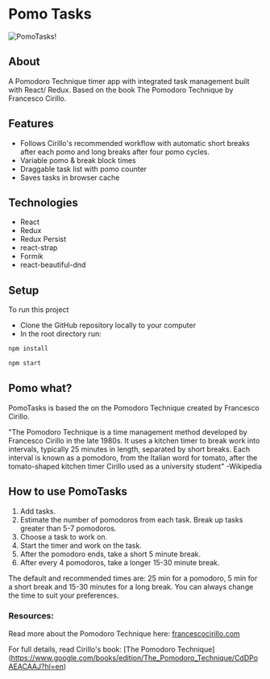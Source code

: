 # Pomo Tasks

![PomoTasks!](https://user-images.githubusercontent.com/10931117/215369172-18db0e20-1fcd-48e4-92d4-00368d5bb217.gif)

## About
A Pomodoro Technique timer app with integrated task management built with React/
Redux. Based on the book The Pomodoro Technique by Francesco Cirillo.

## Features
- Follows Cirillo's recommended workflow with automatic short breaks after each pomo and long breaks after four pomo cycles.
- Variable pomo & break block times
- Draggable task list with pomo counter
- Saves tasks in browser cache

## Technologies
- React
- Redux
- Redux Persist
- react-strap
- Formik
- react-beautiful-dnd

## Setup 
To run this project
 
- Clone the GitHub repository locally to your computer
- In the root directory run:
```sh
npm install 
```
```sh 
npm start
```

## Pomo what?
PomoTasks is based the on the Pomodoro Technique created by Francesco Cirillo.

"The Pomodoro Technique is a time management method developed by Francesco Cirillo in the late 1980s. It uses a kitchen timer to break work into intervals, typically 25 minutes in length, separated by short breaks. Each interval is known as a pomodoro, from the Italian word for tomato, after the tomato-shaped kitchen timer Cirillo used as a university student"
-Wikipedia

## How to use PomoTasks
1. Add tasks.
2. Estimate the number of pomodoros from each task. Break up tasks greater than 5-7 pomodoros.
3. Choose a task to work on.
4. Start the timer and work on the task.
5. After the pomodoro ends, take a short 5 minute break.
6. After every 4 pomodoros, take a longer 15-30 minute break.

The default and recommended times are: 25 min for a pomodoro, 5 min for a short break and 15-30 minutes for a long break. You can always change the time to suit your preferences.

### Resources:
Read more about the Pomodoro Technique here: [francescocirillo.com](https://francescocirillo.com)

For full details, read Cirillo's book: [The Pomodoro Technique] (https://www.google.com/books/edition/The_Pomodoro_Technique/CdDPoAEACAAJ?hl=en)
